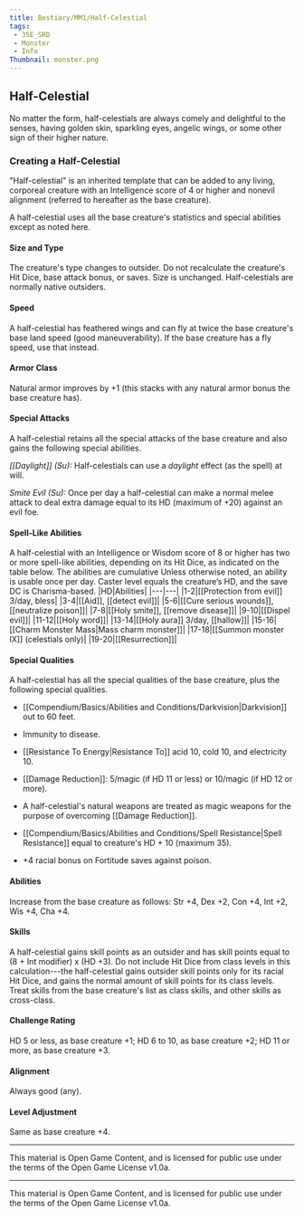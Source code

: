 ```yaml
---
title: Bestiary/MM1/Half-Celestial
tags: 
 - 35E_SRD
 - Monster
 - Info
Thumbnail: monster.png
---
```


## Half-Celestial

No matter the form, half-celestials are always comely and delightful to the senses, having golden skin, sparkling eyes, angelic wings, or some other sign of their higher nature. 

### Creating a Half-Celestial

"Half-celestial" is an inherited template that can be added to any living, corporeal creature with an Intelligence score of 4 or higher and nonevil alignment (referred to hereafter as the base creature). 

A half-celestial uses all the base creature's statistics and special abilities except as noted here. 

#### Size and Type
The creature's type changes to outsider. Do not recalculate the creature's Hit Dice, base attack bonus, or saves. Size is unchanged. Half-celestials are normally native outsiders. 

#### Speed
A half-celestial has feathered wings and can fly at twice the base creature's base land speed (good maneuverability). If the base creature has a fly speed, use that instead. 

#### Armor Class
Natural armor improves by +1 (this stacks with any natural armor bonus the base creature has). 

#### Special Attacks
A half-celestial retains all the special attacks of the base creature and also gains the following special abilities. 

*[[Daylight]] (Su):* Half-celestials can use a *daylight* effect (as the spell) at will. 

*Smite Evil (Su):* Once per day a half-celestial can make a normal melee attack to deal extra damage equal to its HD (maximum of +20) against an evil foe. 

#### Spell-Like Abilities
A half-celestial with an Intelligence or Wisdom score of 8 or higher has two or more spell-like abilities, depending on its Hit Dice, as indicated on the table below. The abilities are cumulative Unless otherwise noted, an ability is usable once per day. Caster level equals the creature’s HD, and the save DC is Charisma-based. |HD|Abilities| |---|---| |1-2|[[Protection from evil]] 3/day, bless| |3-4|[[Aid]], [[detect evil]]| |5-6|[[Cure serious wounds]], [[neutralize poison]]| |7-8|[[Holy smite]], [[remove disease]]| |9-10|[[Dispel evil]]| |11-12|[[Holy word]]| |13-14|[[Holy aura]] 3/day, [[hallow]]| |15-16|[[Charm Monster Mass|Mass charm monster]]| |17-18|[[Summon monster IX]] (celestials only)| |19-20|[[Resurrection]]|
#### Special Qualities
A half-celestial has all the special qualities of the base creature, plus the following special qualities. 

- [[Compendium/Basics/Abilities and Conditions/Darkvision|Darkvision]] out to 60 feet.

- Immunity to disease.

- [[Resistance To Energy|Resistance To]] acid 10, cold 10, and electricity 10.

- [[Damage Reduction]]: 5/magic (if HD 11 or less) or 10/magic (if HD 12 or
more). 

- A half-celestial's natural weapons are treated as magic weapons for
the purpose of overcoming [[Damage Reduction]]. 

- [[Compendium/Basics/Abilities and Conditions/Spell Resistance|Spell Resistance]] equal to creature's HD + 10 (maximum 35).

-  +4 racial bonus on Fortitude saves against poison.

#### Abilities
Increase from the base creature as follows: Str +4, Dex +2, Con +4, Int +2, Wis +4, Cha +4. 

#### Skills
A half-celestial gains skill points as an outsider and has skill points equal to (8 + Int modifier) x (HD +3). Do not include Hit Dice from class levels in this calculation---the half-celestial gains outsider skill points only for its racial Hit Dice, and gains the normal amount of skill points for its class levels. Treat skills from the base creature's list as class skills, and other skills as cross-class. 

#### Challenge Rating
HD 5 or less, as base creature +1; HD 6 to 10, as base creature +2; HD 11 or more, as base creature +3. 

#### Alignment
Always good (any). 

#### Level Adjustment
Same as base creature +4.

---

This material is Open Game Content, and is licensed for public use under the terms of the Open Game License v1.0a.

---

This material is Open Game Content, and is licensed for public use under the terms of the Open Game License v1.0a.
